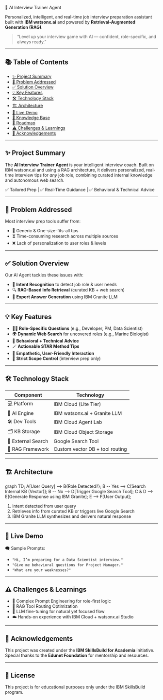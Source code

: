 🤖 AI Interview Trainer Agent

Personalized, intelligent, and real-time job interview preparation assistant built with **IBM watsonx.ai** and powered by **Retrieval-Augmented Generation (RAG)**.

> “Level up your interview game with AI — confident, role-specific, and always ready.”

---

## 📚 Table of Contents

- [✨ Project Summary](#-project-summary)
- [🎯 Problem Addressed](#-problem-addressed)
- [✅ Solution Overview](#-solution-overview)
- [💡 Key Features](#-key-features)
- [🛠 Technology Stack](#-technology-stack)
- [🏗️ Architecture](#️-architecture)
- [🚀 Live Demo](#-live-demo)
- [🧠 Knowledge Base](#-knowledge-base)
- [🔮 Roadmap](#-roadmap)
- [⚠️ Challenges & Learnings](#️-challenges--learnings)
- [🤝 Acknowledgements](#-acknowledgements)

---

## ✨ Project Summary

The **AI Interview Trainer Agent** is your intelligent interview coach. Built on IBM watsonx.ai and using a RAG architecture, it delivers personalized, real-time interview tips for *any* job role, combining curated internal knowledge and autonomous web search. 

✅ Tailored Prep | ✅ Real-Time Guidance | ✅ Behavioral & Technical Advice

---

## 🎯 Problem Addressed

Most interview prep tools suffer from:

- 🧩 Generic & One-size-fits-all tips
- ⏳ Time-consuming research across multiple sources
- ❌ Lack of personalization to user roles & levels

---

## ✅ Solution Overview

Our AI Agent tackles these issues with:

- 🎯 **Intent Recognition** to detect job role & user needs  
- 🔍 **RAG-Based Info Retrieval** (curated KB + web search)  
- 💬 **Expert Answer Generation** using IBM Granite LLM  

---

## 💡 Key Features

- 🧑‍🎓 **Role-Specific Questions** (e.g., Developer, PM, Data Scientist)  
- 🌍 **Dynamic Web Search** for uncovered roles (e.g., Marine Biologist)  
- 🎯 **Behavioral + Technical Advice**  
- 🪄 **Actionable STAR Method Tips**  
- 🤝 **Empathetic, User-Friendly Interaction**  
- 🚫 **Strict Scope Control** (interview prep only)

---

## 🛠 Technology Stack

| Component           | Technology         |
|---------------------|--------------------|
| 💻 Platform         | IBM Cloud (Lite Tier) |
| 🧠 AI Engine        | IBM watsonx.ai + Granite LLM |
| 🛠 Dev Tools        | IBM Cloud Agent Lab |
| 🗂️ KB Storage      | IBM Cloud Object Storage |
| 🔎 External Search  | Google Search Tool |
| 🧠 RAG Framework    | Custom vector DB + tool routing |

---

## 🏗️ Architecture


graph TD;
    A[User Query] --> B{Role Detected?};
    B -- Yes --> C[Search Internal KB (Vector)];
    B -- No --> D[Trigger Google Search Tool];
    C & D --> E[Generate Response using IBM Granite];
    E --> F[User Output];


1. Intent detected from user query  
2. Retrieves info from curated KB or triggers live Google Search  
3. IBM Granite LLM synthesizes and delivers natural response  

---

## 🚀 Live Demo

🗨️ Sample Prompts:
- `"Hi, I’m preparing for a Data Scientist interview."`  
- `"Give me behavioral questions for Project Manager."`  
- `"What are your weaknesses?"`

---


## ⚠️ Challenges & Learnings

- 🎯 Complex Prompt Engineering for role-first logic  
- 🔧 RAG Tool Routing Optimization  
- 🧪 LLM fine-tuning for natural yet focused flow  
- ☁️ Hands-on experience with IBM Cloud + watsonx.ai Studio  

---

## 🤝 Acknowledgements

This project was created under the **IBM SkillsBuild for Academia** initiative.  
Special thanks to the **Edunet Foundation** for mentorship and resources.

---

## 📄 License

This project is for educational purposes only under the IBM SkillsBuild program.

